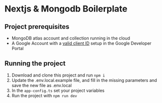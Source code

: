 # Nextjs & Mongodb Boilerplate

## Project prerequisites

- MongoDB atlas account and collection running in the cloud
- A Google Account with a [valid client ID](https://developers.google.com/identity/gsi/web/guides/get-google-api-clientid) setup in the Google Developer Portal

## Running the project

1. Download and clone this project and run `npm i`
2. Update the .env.local.example file, and fill in the missing parameters and save the new file as .env.local
3. In the `app-config.ts` set your project variables
4. Run the project with `npm run dev`
